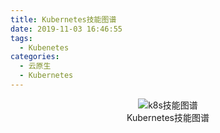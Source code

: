 ```yaml
---
title: Kubernetes技能图谱
date: 2019-11-03 16:46:55
tags:
  - Kubenetes
categories: 
  - 云原生
  - Kubernetes
---
```


<p></p>
<!-- more -->


<div style="text-align: center;">
	
![k8s技能图谱](https://user-images.githubusercontent.com/5608425/63923539-4f315f00-ca79-11e9-900a-22b66a75922c.jpg)  
Kubernetes技能图谱
</div>